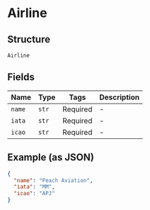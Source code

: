 
# Airline

## Structure

`Airline`

## Fields

| Name | Type | Tags | Description |
|  --- | --- | --- | --- |
| `name` | `str` | Required | - |
| `iata` | `str` | Required | - |
| `icao` | `str` | Required | - |

## Example (as JSON)

```json
{
  "name": "Peach Aviation",
  "iata": "MM",
  "icao": "APJ"
}
```

